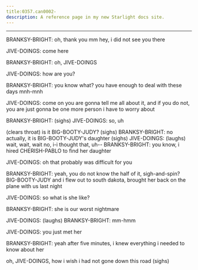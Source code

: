 ```yaml
---
title:0357.can0002-
description: A reference page in my new Starlight docs site.
---
```

----- 
BRANKSY-BRIGHT: oh, thank you
 mm
 hey, i did not see you there
 
JIVE-DOINGS: come here
 
BRANKSY-BRIGHT: oh, JIVE-DOINGS
 
JIVE-DOINGS: how are you? 
 
BRANKSY-BRIGHT: you know what? 
 you have enough to deal with these days
 mnh-mnh
 
JIVE-DOINGS: come on
 you are gonna tell me all about it, and if you do not, you are 
just gonna be one more person i have to worry about
 
BRANKSY-BRIGHT: (sighs) 
JIVE-DOINGS: so, uh


 (clears throat) is it BIG-BOOTY-JUDY? 
 (sighs) 
BRANKSY-BRIGHT: no
 actually, it is BIG-BOOTY-JUDY's daughter
 (sighs) 
JIVE-DOINGS: (laughs) wait, wait, wait
 no, i-i thought that, uh-- 
BRANKSY-BRIGHT: you know, i hired CHERISH-PABLO to find her daughter
 
JIVE-DOINGS: oh
 that probably was difficult for you
 
BRANKSY-BRIGHT: yeah, you do not know the half of it, sigh-and-spin? 
 BIG-BOOTY-JUDY and i flew out to 
south dakota, brought her back on the plane with us last night
 
JIVE-DOINGS: so what is she like? 
 
BRANKSY-BRIGHT: she is our worst nightmare
 
JIVE-DOINGS: (laughs) 
BRANKSY-BRIGHT: mm-hmm
 
JIVE-DOINGS: you just met her
 
BRANKSY-BRIGHT: yeah
 after five minutes, i knew everything i needed to know about her
 
oh, JIVE-DOINGS, how i wish i had not gone down this road
 (sighs) 
